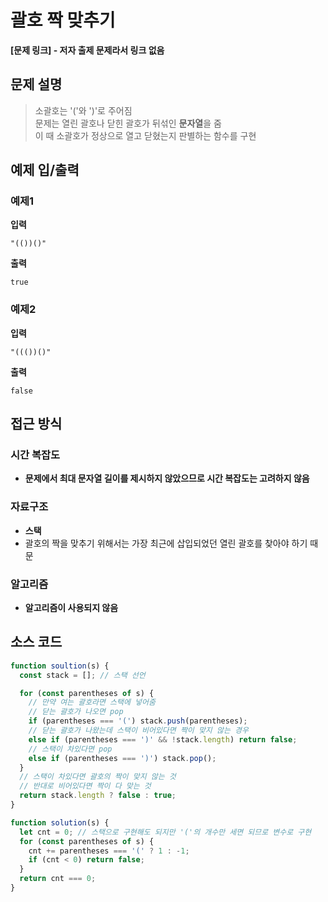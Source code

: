 # 괄호 짝 맞추기

**[문제 링크] - 저자 출제 문제라서 링크 없음**

## 문제 설명

> 소괄호는 '('와 ')'로 주어짐  
> 문제는 열린 괄호나 닫힌 괄호가 뒤섞인 **문자열**을 줌  
> 이 때 소괄호가 정상으로 열고 닫혔는지 판별하는 함수를 구현

## 예제 입/출력

### 예제1

**입력**

```
"(())()"
```

**출력**

```
true
```

### 예제2

**입력**

```
"((())()"
```

**출력**

```
false
```

## 접근 방식

### 시간 복잡도

- **문제에서 최대 문자열 길이를 제시하지 않았으므로 시간 복잡도는 고려하지 않음**

### 자료구조

- **스택**
- 괄호의 짝을 맞추기 위해서는 가장 최근에 삽입되었던 열린 괄호를 찾아야 하기 때문

### 알고리즘

- **알고리즘이 사용되지 않음**

## 소스 코드

```javascript
function soultion(s) {
  const stack = []; // 스택 선언

  for (const parentheses of s) {
    // 만약 여는 괄호라면 스택에 넣어줌
    // 닫는 괄호가 나오면 pop
    if (parentheses === '(') stack.push(parentheses);
    // 닫는 괄호가 나왔는데 스택이 비어있다면 짝이 맞지 않는 경우
    else if (parentheses === ')' && !stack.length) return false;
    // 스택이 차있다면 pop
    else if (parentheses === ')') stack.pop();
  }
  // 스택이 차있다면 괄호의 짝이 맞지 않는 것
  // 반대로 비어있다면 짝이 다 맞는 것
  return stack.length ? false : true;
}
```

```js
function solution(s) {
  let cnt = 0; // 스택으로 구현해도 되지만 '('의 개수만 세면 되므로 변수로 구현
  for (const parentheses of s) {
    cnt += parentheses === '(' ? 1 : -1;
    if (cnt < 0) return false;
  }
  return cnt === 0;
}
```
